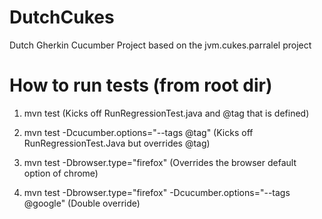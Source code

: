 DutchCukes
==========

Dutch Gherkin Cucumber Project based on the jvm.cukes.parralel project


How to run tests (from root dir)
==========

1) mvn test (Kicks off RunRegressionTest.java and @tag that is defined) 

2) mvn test -Dcucumber.options="--tags @tag" (Kicks off RunRegressionTest.Java but overrides @tag)

3) mvn test -Dbrowser.type="firefox" (Overrides the browser default option of chrome)

4) mvn test -Dbrowser.type="firefox" -Dcucumber.options="--tags @google" (Double override)



